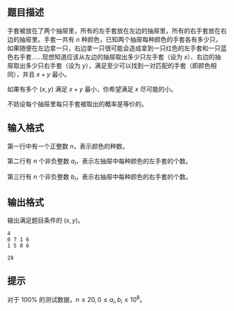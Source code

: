## 题目描述

手套被放在了两个抽屉里，所有的左手套放在左边的抽屉里，所有的右手套放在右边的抽屉里。手套一共有 $n$ 种颜色，已知两个抽屉每种颜色的手套各有多少只，如果随便在左边拿一只，右边拿一只很可能会造成拿到一只红色的左手套和一只蓝色右手套……现想知道应该从左边的抽屉取出多少只左手套（设为 $x$）、右边的抽屉取出多少只右手套（设为 $y$），满足至少可以找到一对匹配的手套（即颜色相同），并且 $x+y$ 最小。

如果有多个 $(x, y)$ 满足 $x+y$ 最小，你希望满足 $x$ 尽可能的小。

不妨设每个抽屉里每只手套被取出的概率是等价的。

## 输入格式

第一行中有一个正整数 $n$，表示颜色的种数。

第二行有 $n$ 个非负整数 $a_i$，表示左抽屉中每种颜色的左手套的个数。

第三行有 $n$ 个非负整数 $b_i$，表示右抽屉中每种颜色的右手套的个数。

## 输出格式

输出满足题目条件的 $(x, y)$。

```input1
4
0 7 1 6
1 5 0 6
```

```output1
28
```

## 提示

对于 $100\%$ 的测试数据，$n \le 20, 0 \le a_i,b_i \le 10^8$。

